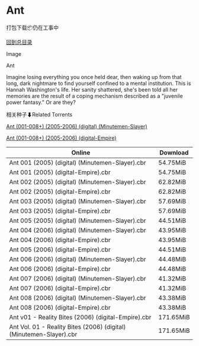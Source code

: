 # Ant

打包下载📦仍在工事中

[回到总目录](/Catalogs.md)

Image

Ant

Imagine losing everything you once held dear, then waking up from that long, dark nightmare to find yourself confined to a mental institution. This is Hannah Washington's life. Her sanity shattered, she's been told all her memories are the result of a coping mechanism described as a "juvenile power fantasy." Or are they?





相关种子⬇Related Torrents

[Ant (001-008+) (2005-2006) (digital) (Minutemen-Slayer)](https://github.com/alicewish/markdown/blob/master/torrent/Ant--001-008----2005-2006---digital---Minutemen-Slayer.md)

[Ant (001-008+) (2005-2006) (digital-Empire)](https://github.com/alicewish/markdown/blob/master/torrent/Ant--001-008----2005-2006---digital-Empire.md)

Online | Download
--- | ---
Ant 001 (2005) (digital) (Minutemen-Slayer).cbr | 54.75MiB
Ant 001 (2005) (digital-Empire).cbr | 54.75MiB
Ant 002 (2005) (digital) (Minutemen-Slayer).cbr | 62.82MiB
Ant 002 (2005) (digital-Empire).cbr | 62.82MiB
Ant 003 (2005) (digital) (Minutemen-Slayer).cbr | 57.69MiB
Ant 003 (2005) (digital-Empire).cbr | 57.69MiB
Ant 005 (2005) (digital) (Minutemen-Slayer).cbr | 44.51MiB
Ant 004 (2006) (digital) (Minutemen-Slayer).cbr | 43.95MiB
Ant 004 (2006) (digital-Empire).cbr | 43.95MiB
Ant 005 (2006) (digital-Empire).cbr | 44.51MiB
Ant 006 (2006) (digital) (Minutemen-Slayer).cbr | 44.48MiB
Ant 006 (2006) (digital-Empire).cbr | 44.48MiB
Ant 007 (2006) (digital) (Minutemen-Slayer).cbr | 41.32MiB
Ant 007 (2006) (digital-Empire).cbr | 41.32MiB
Ant 008 (2006) (digital) (Minutemen-Slayer).cbr | 43.38MiB
Ant 008 (2006) (digital-Empire).cbr | 43.38MiB
Ant v01 - Reality Bites (2006) (digital-Empire).cbr | 171.65MiB
Ant Vol. 01 - Reality Bites (2006) (digital) (Minutemen-Slayer).cbr | 171.65MiB